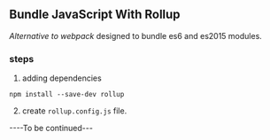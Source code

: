 ## Bundle JavaScript With Rollup
*Alternative to webpack* designed to bundle es6 and es2015 modules.

### steps
1.  adding dependencies
```npm
npm install --save-dev rollup
```
2. create ```rollup.config.js``` file.

----To be continued---